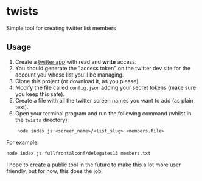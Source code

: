 # twists

Simple tool for creating twitter list members

## Usage

1. Create a [twitter app](https://dev.twitter.com/apps) with read and **write** access.
2. You should generate the "access token" on the twitter dev site for the account you whose list you'll be managing.
3. Clone this project (or download it, as you please).
4. Modify the file called `config.json` adding your secret tokens (make sure you keep this safe).
5. Create a file with all the twitter screen names you want to add (as plain text).
6. Open your terminal program and run the following command (whilst in the `twists` directory):

```
    node index.js <screen_name>/<list_slug> <members.file>
```

For example:

    node index.js fullfrontalconf/delegates13 members.txt

I hope to create a public tool in the future to make this a lot more user friendly, but for now, this does the job.